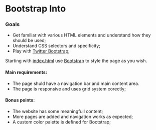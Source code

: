 # Bootstrap Into

### Goals
 - Get familiar with various HTML elements and understand how they should be used;
 - Understand CSS selectors and specificity;
 - Play with [Twitter Bootstrap](https://getbootstrap.com/);

Starting with [index.html](index.html) use [Bootstrap](https://getbootstrap.com/) to style the page as you wish.

#### Main requirements:
 - The page shuld have a navigation bar and main content area.
 - The page is responsive and uses grid system corectly;

#### Bonus points:
 - The website has some meaningfull content;
 - More pages are added and navigation works as expected;
 - A custom color palette is defined for Bootstrap;

